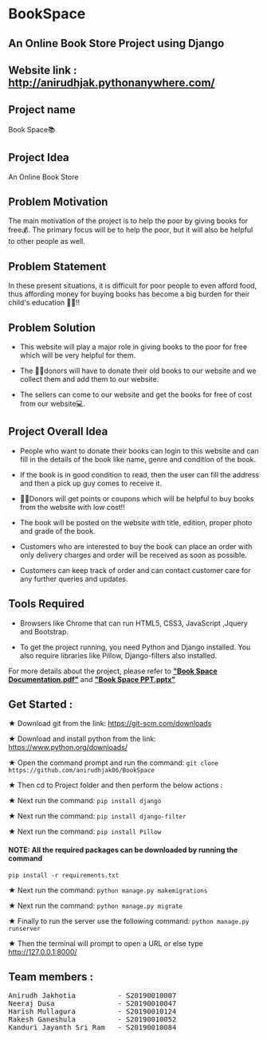 # BookSpace
## An Online Book Store Project using Django

## Website link : http://anirudhjak.pythonanywhere.com/

## Project name
Book Space📚
 
## Project Idea
An Online Book Store

## Problem Motivation 
The main motivation of the project is to help the poor by giving books for free💰. The primary focus will be to help the poor, but it will also be helpful to other people as well.

## Problem Statement 

In these present situations, it is difficult for poor people to even afford food, thus affording money for buying books has become a big burden for their child's education 🧑‍🎓!!

## Problem Solution

- This website will play a major role in giving books to the poor for free which will be very helpful for them.

- The  👨‍💻donors will have to donate their old books to our website and we collect them and add them to our website.

- The sellers can come to our website and get the books for free of cost from our website💻.

## Project Overall Idea

- People who want to donate their books can login to this website and can fill in the details of the book like name, genre and condition of the book.

- If the book is in good condition to read, then the user can fill the address and then a pick up guy comes to receive it.

-  👨‍💻Donors will get points or coupons which will be helpful to buy books from the website with low cost!!

- The book will be posted on the website with title, edition, proper photo and grade of the book.

- Customers who are interested to buy the book can place an order with only delivery charges and order will be received as soon as possible.

- Customers can keep track of order and can contact customer care for any further queries and updates.

## Tools Required

- Browsers like Chrome that can run HTML5, CSS3, JavaScript ,Jquery and Bootstrap.

- To get the project running, you need Python and Django installed. You also require libraries like Pillow, Django-filters also installed.

For more details about the project, please refer to [**"Book Space Documentation.pdf"**][1] and [**"Book Space PPT.pptx"**][2]

[1]: https://github.com/anirudhjak06/BookSpace/blob/main/Book%20Space%20Documentation/Book%20Space%20Documentation.pdf "Title"
[2]: https://github.com/anirudhjak06/BookSpace/blob/main/Book%20Space%20PPT/Book%20Space%20PPT.pptx "Title"

## Get Started :

★ Download git from the link: https://git-scm.com/downloads

★ Download and install python from the link: https://www.python.org/downloads/

★ Open the command prompt and run the command: ```git clone https://github.com/anirudhjak06/BookSpace ```

★ Then cd to Project folder and then perform the below actions :

★ Next run the command: ```pip install django```

★ Next run the command: ```pip install django-filter```

★ Next run the command: ```pip install Pillow```

#### NOTE: All the required packages can be downloaded by running the command 
```pip install -r requirements.txt```

★ Next run the command: ```python manage.py makemigrations```

★ Next run the command: ```python manage.py migrate```

★ Finally to run the server use the following command: ```python manage.py runserver```

★ Then the terminal will prompt to open a URL or else type http://127.0.0.1:8000/

## Team members :

<pre>
Anirudh Jakhotia          - S20190010007
Neeraj Dusa               - S20190010047
Harish Mullagura          - S20190010124
Rakesh Ganeshula          - S20190010052
Kanduri Jayanth Sri Ram   - S20190010084
</pre>
